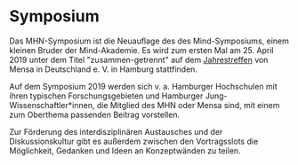 # Symposium

Das MHN-Symposium ist die Neuauflage des des Mind-Symposiums, einem kleinen Bruder der Mind-Akademie. Es wird zum ersten Mal am 25. April 2019 unter dem Titel "zusammen-getrennt" auf dem [Jahrestreffen](https://jt.mensa.de/vortraege-workshops/mhn-symposium-zusammen-getrennt/) von Mensa in Deutschland e. V. in Hamburg stattfinden.</p>

Auf dem Symposium 2019 werden sich v. a. Hamburger Hochschulen mit ihren typischen Forschungsgebieten und Hamburger Jung-Wissenschaftler*innen, die Mitglied des MHN oder Mensa sind, mit einem zum Oberthema passenden Beitrag vorstellen.

Zur Förderung des interdisziplinären Austausches und der Diskussionskultur gibt es außerdem zwischen den Vortragsslots die Möglichkeit, Gedanken und Ideen an Konzeptwänden zu teilen.

